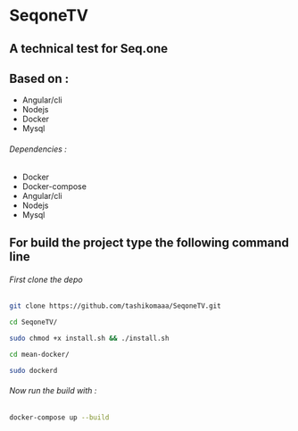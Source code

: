 # SeqoneTV
## A technical test for Seq.one
## Based on :
- Angular/cli 
- Nodejs 
- Docker 
- Mysql


###### Dependencies :
- Docker
- Docker-compose
- Angular/cli
- Nodejs
- Mysql

## For build the project type the following command line

###### First clone the depo 
```bash
git clone https://github.com/tashikomaaa/SeqoneTV.git
```
```bash
cd SeqoneTV/
```
```bash
sudo chmod +x install.sh && ./install.sh
```
```bash
cd mean-docker/
```
```bash
sudo dockerd
```

###### Now run the build with :
```bash
docker-compose up --build
```



